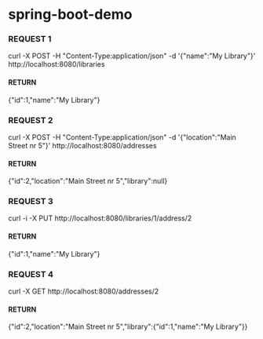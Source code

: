 # spring-boot-demo

### REQUEST 1
curl -X POST -H "Content-Type:application/json" -d '{"name":"My Library"}' http://localhost:8080/libraries
#### RETURN
{"id":1,"name":"My Library"}

### REQUEST 2
curl -X POST -H "Content-Type:application/json" -d '{"location":"Main Street nr 5"}' http://localhost:8080/addresses
#### RETURN
{"id":2,"location":"Main Street nr 5","library":null}

### REQUEST 3
curl -i -X PUT http://localhost:8080/libraries/1/address/2
#### RETURN
{"id":1,"name":"My Library"}

### REQUEST 4
curl -X GET http://localhost:8080/addresses/2
#### RETURN
{"id":2,"location":"Main Street nr 5","library":{"id":1,"name":"My Library"}}
